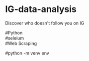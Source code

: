 # IG-data-analysis
Discover who doesn't follow you on IG  

#Python  
#seleium  
#Web Scraping  

#python -m venv env  

